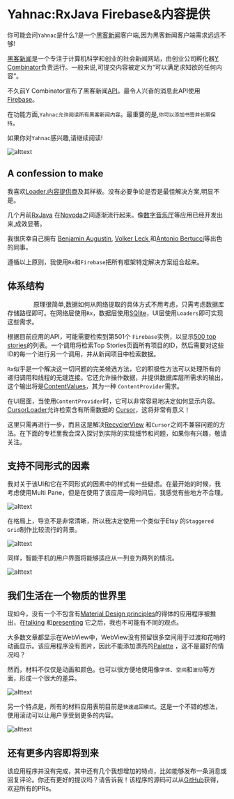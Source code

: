 # Yahnac:RxJava Firebase&内容提供

你可能会问`Yahnac`是什么?是一个[黑客新闻](https://news.ycombinator.com/)客户端,因为黑客新闻客户端需求远远不够!

[黑客新闻](https://news.ycombinator.com/)是一个专注于计算机科学和创业的社会新闻网站，由创业公司孵化器[Y Combinator](https://www.ycombinator.com/)负责运行。一般来说,可提交内容被定义为“可以满足求知欲的任何内容”。

不久前Y Combinator宣布了黑客新闻[API](https://github.com/HackerNews/API)。最令人兴奋的消息此API使用[Firebase](https://www.firebase.com/)。

在功能方面,`Yahnac允许阅读所有黑客新闻内容`。最重要的是,`你可以添加书签并长期保持`。

如果你对`Yahnac`感兴趣,请继续阅读!

![alttext](images/1.1.png)

## A confession to make

我喜欢[Loader](http://developer.android.com/guide/components/loaders.html),[内容提供商](http://developer.android.com/guide/topics/providers/content-providers.html)及其样板。没有必要争论是否是最佳解决方案,明显不是。

几个月前[RxJava](https://github.com/ReactiveX/RxJava) 在[Novoda](http://novoda.com/)之间逐渐流行起来。像[数字音乐厅](https://play.google.com/store/apps/details?id=com.novoda.dch)等应用已经开发出来,成效显著。

我很庆幸自己拥有 [Benjamin Augustin](http://uk.droidcon.com/2014/sessions/rx-fy-all-the-things/), [Volker Leck ](https://twitter.com/devisnik)和[Antonio Bertucci](https://twitter.com/mr_archano)等出色的同事。

遵循以上原则，我使用`Rx`和`Firebase`把所有框架特定解决方案组合起来。

## 体系结构
　　　　
原理很简单,数据如何从网络提取的具体方式不用考虑，只需考虑数据库存储路径即可。在网络层使用`Rx`，数据层使用[SQlite](https://www.sqlite.org/)，UI层使用`Loaders`即可实现这些需求。

根据目前应用的API，可能需要检索到第501个 `Firebase`实例，以显示[500 top stories](https://github.com/HackerNews/API#new-and-top-stories)的列表。一个调用将检索Top Stories页面所有项目的ID，然后需要对这些ID的每一个进行另一个调用，并从新闻项目中检索数据。

`Rx`似乎是一个解决这一切问题的完美候选方法，它的积极性方法可以处理所有的递归调用和线程的无缝连接。它还允许操作数据，并提供数据库层所需求的输出。这个输出将是[ContentValues](http://developer.android.com/reference/android/content/ContentValues.html)，其为一种 `ContentProvider`需求。

在UI层面，当使用`ContentProvider`时，它可以非常容易地决定如何显示内容。 [CursorLoader](http://developer.android.com/reference/android/content/CursorLoader.html)允许检索含有所需数据的 [Cursor](http://developer.android.com/reference/android/database/Cursor.html)，这将非常有意义！

这里只需再进行一步，而且这是解决[RecyclerView](https://developer.android.com/reference/android/support/v7/widget/RecyclerView.html) 和`Cursor`之间不兼容问题的方法。在下面的专栏里我会深入探讨到实际的实现细节和问题，如果你有兴趣，敬请关注。

## 支持不同形式的因素

我对关于该UI和它在不同形式的因素中的样式有一些疑虑。在最开始的时候，我考虑使用Multi Pane，但是在使用了该应用一段时间后，我感觉有些地方不合理。

![alttext](images/1.2.png)


在格局上，导览不是非常清晰，所以我决定使用一个类似于Etsy 的`Staggered Grid`制作比较流行的背景。


![alttext](images/1.3.png)


同样，智能手机的用户界面将能够适应从一列变为两列的情况。

![alttext](images/1.4.png)


## 我们生活在一个物质的世界里

现如今，没有一个不包含有[Material Design principles](http://www.google.com/design/spec/material-design/introduction.html)的得体的应用程序被推出，在[talking](https://speakerdeck.com/malmstein/what-material-design-means-to-android) 和[presenting](https://speakerdeck.com/malmstein/material-animations) 它之后，我也不可能有不同的观点。

大多数文章都显示在WebView中，WebView没有预留很多空间用于过渡和花哨的动画显示。该应用程序没有图片，因此不能添加漂亮的[Palette](https://developer.android.com/reference/android/support/v7/graphics/Palette.html) ，这不是最好的情况吗？

然而，材料不仅仅是动画和颜色。也可以很方便地使用像`字体`、`空间`和`波动`等方面，形成一个很大的差异。

![alttext](images/1.5.png)


另一个特点是，所有的材料应用表明目前是`快速返回模式`。这是一个不错的想法，使用滚动可以让用户享受到更多的内容。

![alttext](images/1.6.gif)


## 还有更多内容即将到来

该应用程序并没有完成，其中还有几个我想增加的特点，比如能够发布一条消息或回复评论。你还有更好的提议吗？请告诉我！该程序的源码可以从[GitHub](https://github.com/malmstein/yahnac)获得，欢迎所有的PRs。



